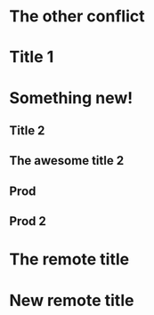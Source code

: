 # The other conflict

# Title 1

# Something new!

## Title 2

## The awesome title 2

## Prod

## Prod 2

# The remote title

# New remote title

